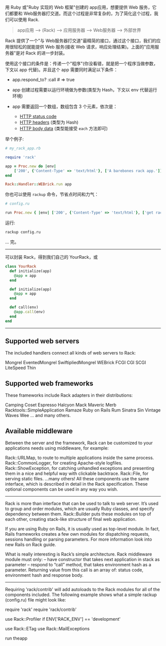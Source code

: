 用 Ruby 或"Ruby 实现的 Web 框架"创建的 app应用，想要提供 Web 服务，它们都要和 Web服务器打交道。而这个过程是非常复杂的，为了简化这个过程，我们可以使用 Rack.

> app应用 --> (Rack) --> 应用服务器 --> Web服务器 --> 外部世界

Rack 提供了一个"与 Web服务器打交道"最精简的接口，通过这个接口，我们的应用很轻松的就能提供 Web 服务(接收 Web 请求，响应处理结果)。上面的"应用服务器"是对 Rack 的进一步封装。

使用这个接口的条件是：传递一个"程序"(你没看错，就是把一个程序当做参数，下文以 app 代替)。并且这个 app 需要同时满足以下条件：

- app.respond_to? :call # => true
- app 创建过程需要以运行环境做为参数(类型为 Hash，下文以 env 代替运行环境)
- app 需要返回一个数组，数组包含 3 个元素，依次是：

  - [HTTP status code](http://en.wikipedia.org/wiki/List_of_HTTP_status_codes)
  - [HTTP headers](http://en.wikipedia.org/wiki/List_of_HTTP_headers) (类型为 Hash)
  - [HTTP body data](http://en.wikipedia.org/wiki/HTTP_body_data) (类型能接受 `each` 方法即可)

举个例子:

```ruby
# my_rack_app.rb

require 'rack'

app = Proc.new do |env|
    ['200', {'Content-Type' => 'text/html'}, ['A barebones rack app.']]
end

Rack::Handler::WEBrick.run app
```

你也可以使用 `rackup` 命令，节省点时间和力气：

```ruby
# config.ru

run Proc.new { |env| ['200', {'Content-Type' => 'text/html'}, ['get rack\'d']] }
```

运行:

`rackup config.ru`

... 完。

---

可以封装 Rack，得到我们自己的 YourRack，或

```ruby
class YourRack
  def initialize(app)
    @app = app
  end

  def initialize(app)
    @app = app
  end

  def call(env)
    @app.call(env)
  end
end
```

---

## Supported web servers

The included handlers connect all kinds of web servers to Rack:

Mongrel
EventedMongrel
SwiftipliedMongrel
WEBrick
FCGI
CGI
SCGI
LiteSpeed
Thin

## Supported web frameworks

These frameworks include Rack adapters in their distributions:

Camping
Coset
Espresso
Halcyon
Mack
Maveric
Merb
Racktools::SimpleApplication
Ramaze
Ruby on Rails
Rum
Sinatra
Sin
Vintage
Waves
Wee
… and many others.

## Available middleware

Between the server and the framework, Rack can be customized to your applications needs using middleware, for example:

Rack::URLMap, to route to multiple applications inside the same process.
Rack::CommonLogger, for creating Apache-style logfiles.
Rack::ShowException, for catching unhandled exceptions and presenting them in a nice and helpful way with clickable backtrace.
Rack::File, for serving static files.
…many others!
All these components use the same interface, which is described in detail in the Rack specification. These optional components can be used in any way you wish.

---

Rack is more than interface that can be used to talk to web server. It’s used to group and order modules, which are usually Ruby classes, and specify dependency between them. Rack::Builder puts these modules on top of each other, creating stack-like structure of final web application.

If you are using Ruby on Rails, it is usually used as top-level module. In fact, Rails frameworks creates a few own modules for dispatching requests, sessions handling or parsing parameters. For more information look into new Rails on Rack guide.

What is really interesting is Rack’s simple architecture. Rack middleware module must only: – have constructor that takes next application in stack as parameter – respond to “call” method, that takes environment hash as a parameter. Returning value from this call is an array of: status code, environment hash and response body.

---

Requiring 'rack/contrib' will add autoloads to the Rack modules for all of the components included. The following example shows what a simple rackup (config.ru) file might look like:

require 'rack'
require 'rack/contrib'

use Rack::Profiler if ENV['RACK_ENV'] == 'development'

use Rack::ETag
use Rack::MailExceptions

run theapp